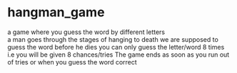 # hangman_game 
a game where you guess the word by different letters  
a man goes through the stages of hanging to death
we are supposed to guess the word before he dies 
you can only guess the letter/word 8 times i.e you will be given 8 chances/tries 
The game ends as soon as you run out of tries or when you guess the word correct
